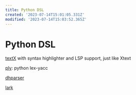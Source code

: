 ```yaml
---
title: Python DSL
created: '2023-07-14T15:01:05.331Z'
modified: '2023-07-14T15:03:52.365Z'
---
```


# Python DSL

[textX](https://github.com/textX/textX) with syntax highlighter and LSP support, just like Xtext

[ply](https://ply.readthedocs.io/en/latest/ply.html): python lex-yacc

[dhparser](https://pypi.org/project/dhparser/)

[lark](https://github.com/lark-parser/lark)
